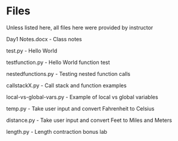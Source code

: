 # Files

Unless listed here, all files here were provided by instructor

Day1 Notes.docx - Class notes

test.py - Hello World

testfunction.py - Hello World function test

nestedfunctions.py - Testing nested function calls

callstackX.py - Call stack and function examples

local-vs-global-vars.py - Example of local vs global variables

temp.py - Take user input and convert Fahrenheit to Celsius

distance.py - Take user input and convert Feet to Miles and Meters

length.py - Length contraction bonus lab